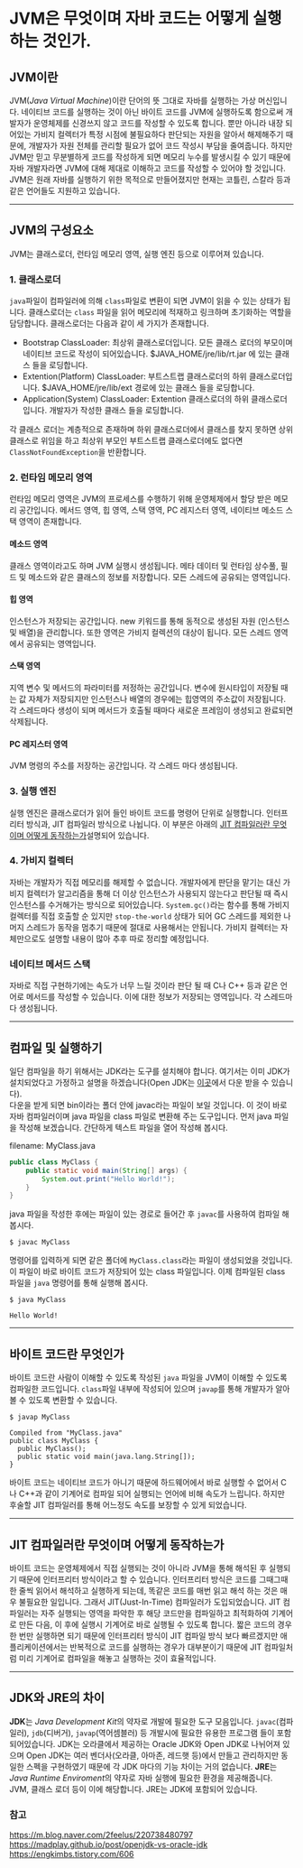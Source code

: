 # JVM은 무엇이며 자바 코드는 어떻게 실행하는 것인가.

## JVM이란
JVM(*Java Virtual Machine*)이란 단어의 뜻 그대로 자바를 실행하는 가상 머신입니다. 네이티브 코드를 실행하는 것이 아닌 바이트 코드를 JVM에 실행하도록 함으로써 개발자가 운영체제를 신경쓰지 않고 코드를 작성할 수 있도록 합니다. 뿐만 아니라 내장 되어있는 가비지 컬렉터가 특정 시점에 불필요하다 판단되는 자원을 알아서 해제해주기 때문에, 개발자가 자원 전체를 관리할 필요가 없어 코드 작성시 부담을 줄여줍니다. 하지만 JVM만 믿고 무분별하게 코드를 작성하게 되면 메모리 누수를 발생시킬 수 있기 때문에 자바 개발자라면 JVM에 대해 제대로 이해하고 코드를 작성할 수 있어야 할 것입니다. JVM은 원래 자바를 실행하기 위한 목적으로 만들어졌지만 현재는 코틀린, 스칼라 등과 같은 언어들도 지원하고 있습니다.

<hr>

## JVM의 구성요소

JVM는 클래스로더, 런타임 메모리 영역, 실행 엔진 등으로 이루어져 있습니다.

### 1. 클래스로더

`java`파일이 컴파일러에 의해 `class`파일로 변환이 되면 JVM이 읽을 수 있는 상태가 됩니다. 클래스로더는 `class` 파일을 읽어 메모리에 적재하고 링크하며 초기화하는 역할을 담당합니다. 클래스로더는 다음과 같이 세 가지가 존재합니다.

* Bootstrap ClassLoader: 최상위 클래스로더입니다. 모든 클래스 로더의 부모이며 네이티브 코드로 작성이 되어있습니다. $JAVA_HOME/jre/lib/rt.jar 에 있는 클래스 들을 로딩합니다.
* Extention(Platform) ClassLoader: 부트스트랩 클래스로더의 하위 클래스로더입니다. $JAVA_HOME/jre/lib/ext 경로에 있는 클래스 들을 로딩합니다.
* Application(System) ClassLoader: Extention 클래스로더의 하위 클래스로더입니다. 개발자가 작성한 클래스 들을 로딩합니다.

각 클래스 로더는 계층적으로 존재하며 하위 클래스로더에서 클래스를 찾지 못하면 상위 클래스로 위임을 하고 최상위 부모인 부트스트랩 클래스로더에도 없다면 `ClassNotFoundException`을 반환합니다.

### 2. 런타임 메모리 영역

런타임 메모리 영역은 JVM의 프로세스를 수행하기 위해 운영체제에서 할당 받은 메모리 공간입니다. 메서드 영역, 힙 영역, 스택 영역, PC 레지스터 영역, 네이티브 메소드 스택 영역이 존재합니다.

#### 메소드 영역

클래스 영역이라고도 하며 JVM 실행시 생성됩니다. 메타 데이터 및 런타임 상수풀, 필드 및 메소드와 같은 클래스의 정보를 저장합니다. 모든 스레드에 공유되는 영역입니다.

#### 힙 영역

인스턴스가 저장되는 공간입니다. new 키워드를 통해 동적으로 생성된 자원 (인스턴스 및 배열)을 관리합니다. 또한 영역은 가비지 컬렉션의 대상이 됩니다. 모든 스레드 영역에서 공유되는 영역입니다.

#### 스택 영역

지역 변수 및 메서드의 파라미터를 저정하는 공간입니다. 변수에 원시타입이 저장될 때는 값 자체가 저장되지만 인스턴스나 배열의 경우에는 힙영역의 주소값이 저장됩니다. 각 스레드마다 생성이 되며 메서드가 호출될 때마다 새로운 프레임이 생성되고 완료되면 삭제됩니다. 

#### PC 레지스터 영역

JVM 명령의 주소를 저장하는 공간입니다. 각 스레드 마다 생성됩니다.

### 3. 실행 엔진

실행 엔진은 클래스로더가 읽어 들인 바이트 코드를 명령어 단위로 실행합니다. 인터프리터 방식과, JIT 컴파일러 방식으로 나뉩니다. 이 부분은 아래의 [JIT 컴파일러란 무엇이며 어떻게 동작하는가](#JIT-컴파일러란-무엇이며-어떻게-동작하는가)설명되어 있습니다.

### 4. 가비지 컬렉터

자바는 개발자가 직접 메모리를 해제할 수 없습니다. 개발자에게 판단을 맡기는 대신 가비지 컬렉터가 알고리즘을 통해 더 이상 인스턴스가 사용되지 않는다고 판단될 때 즉시 인스턴스를 수거해가는 방식으로 되어있습니다. `System.gc()`라는 함수를 통해 가비지 컬렉터를 직접 호출할 순 있지만 `stop-the-world` 상태가 되어 GC 스레드를 제외한 나머지 스레드가 동작을 멈추기 때문에 절대로 사용해서는 안됩니다. 가비지 컬렉터는 자체만으로도 설명할 내용이 많아 추후 따로 정리할 예정입니다.

### 네이티브 메서드 스택

자바로 직접 구현하기에는 속도가 너무 느릴 것이라 판단 될 때 C나 C++ 등과 같은 언어로 메서드를 작성할 수 있습니다. 이에 대한 정보가 저장되는 영역입니다. 각 스레드마다 생성됩니다.

<hr>

## 컴파일 및 실행하기
일단 컴파일을 하기 위해서는 JDK라는 도구를 설치해야 합니다. 여기서는 이미 JDK가 설치되었다고 가정하고 설명을 하겠습니다(Open JDK는 [이곳](https://github.com/ojdkbuild/ojdkbuild)에서 다운 받을 수 있습니다).  
다운을 받게 되면 bin이라는 폴더 안에 javac라는 파일이 보일 것입니다. 이 것이 바로 자바 컴파일러이며 java 파일을 class 파일로 변환해 주는 도구입니다. 먼저 java 파일을 작성해 보겠습니다. 간단하게 텍스트 파일을 열어 작성해 봅시다.

filename: MyClass.java
~~~java
public class MyClass {
    public static void main(String[] args) {
        System.out.print("Hello World!");
    }
}
~~~

java 파일을 작성한 후에는 파일이 있는 경로로 들어간 후 `javac`를 사용하여 컴파일 해 봅시다.

~~~
$ javac MyClass
~~~

명령어를 입력하게 되면 같은 폴더에 `MyClass.class`라는 파일이 생성되었을 것입니다. 이 파일이 바로 바이트 코드가 저장되어 있는 class 파일입니다. 이제 컴파일된 class 파일을 `java` 명령어를 통해 실행해 봅시다.

~~~
$ java MyClass

Hello World!
~~~

<hr>

## 바이트 코드란 무엇인가

바이트 코드란 사람이 이해할 수 있도록 작성된 `java` 파일을 JVM이 이해할 수 있도록 컴파일한 코드입니다. `class`파일 내부에 작성되어 있으며 `javap`를 통해 개발자가 알아볼 수 있도록 변환할 수 있습니다.

~~~
$ javap MyClass

Compiled from "MyClass.java"
public class MyClass {
  public MyClass();
  public static void main(java.lang.String[]);
}
~~~

바이트 코드는 네이티브 코드가 아니기 때문에 하드웨어에서 바로 실행할 수 없어서 C나 C++과 같이 기계어로 컴파일 되어 실행되는 언어에 비해 속도가 느립니다. 하지만 후술할 JIT 컴파일러를 통해 어느정도 속도를 보장할 수 있게 되었습니다.

<hr>

## JIT 컴파일러란 무엇이며 어떻게 동작하는가

바이트 코드는 운영체제에서 직접 실행되는 것이 아니라 JVM을 통해 해석된 후 실행되기 때문에 인터프리터 방식이라고 할 수 있습니다. 인터프리터 방식은 코드를 그때그때 한 줄씩 읽어서 해석하고 실행하게 되는데, 똑같은 코드를 매번 읽고 해석 하는 것은 매우 불필요한 일입니다. 그래서 JIT(Just-In-Time) 컴파일러가 도입되었습니다. JIT 컴파일러는 자주 실행되는 영역을 파악한 후 해당 코드만을 컴파일하고 최적화하여 기계어로 만든 다음, 이 후에 실행시 기계어로 바로 실행될 수 있도록 합니다. 짧은 코드의 경우 한 번만 실행하면 되기 때문에 인터프리터 방식이 JIT 컴파일 방식 보다 빠르겠지만 애플리케이션에서는 반복적으로 코드를 실행하는 경우가 대부분이기 때문에 JIT 컴파일처럼 미리 기계어로 컴파일을 해놓고 실행하는 것이 효율적입니다.

<hr>

## JDK와 JRE의 차이

**JDK**는 *Java Development Kit*의 약자로 개발에 필요한 도구 모음입니다. `javac`(컴파일러), `jdb`(디버거), `javap`(역어셈블러) 등 개발시에 필요한 유용한 프로그램 들이 포함되어있습니다. JDK는 오라클에서 제공하는 Oracle JDK와 Open JDK로 나뉘어져 있으며 Open JDK는 여러 벤더사(오라클, 아마존, 레드햇 등)에서 만들고 관리하지만 동일한 스펙을 구현하였기 때문에 각 JDK 마다의 기능 차이는 거의 없습니다. **JRE**는 *Java Runtime Enviroment*의 약자로 자바 실행에 필요한 환경을 제공해줍니다. JVM, 클래스 로더 등이 이에 해당합니다. JRE는 JDK에 포함되어 있습니다.

### 참고
https://m.blog.naver.com/2feelus/220738480797  
https://madplay.github.io/post/openjdk-vs-oracle-jdk  
https://engkimbs.tistory.com/606